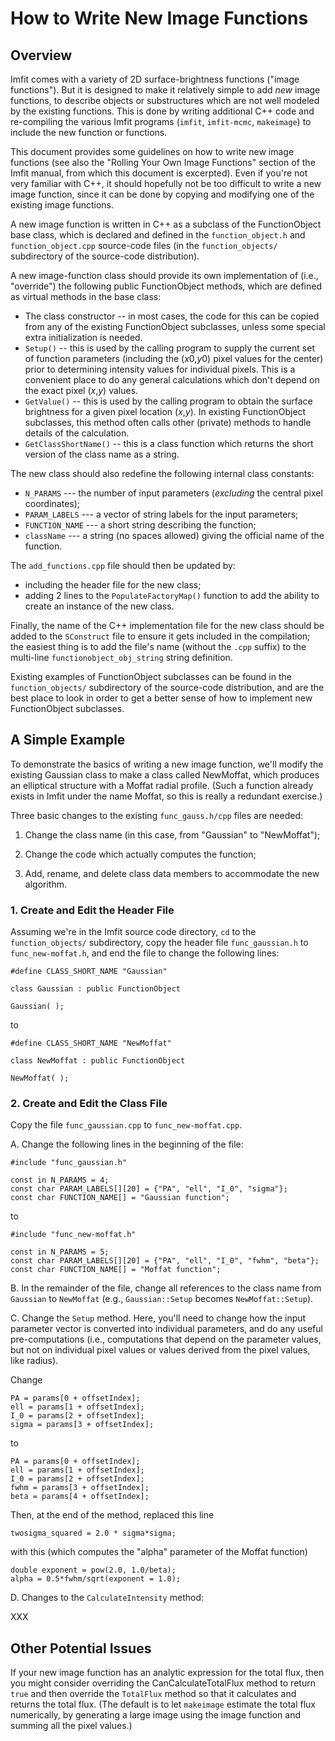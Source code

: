 # How to Write New Image Functions

## Overview

Imfit comes with a variety of 2D surface-brightness functions ("image functions").
But it is designed to make it relatively simple to add *new* image functions, to 
describe objects or substructures which are not well modeled by the existing functions.
This is done by writing additional C++ code and re-compiling the various Imfit programs
(`imfit`, `imfit-mcmc`, `makeimage`) to include the new function or functions.

This document provides some guidelines on how to write new image
functions (see also the "Rolling Your Own Image Functions" section of
the Imfit manual, from which this document is excerpted). Even if you're
not very familiar with C++, it should hopefully not be too difficult to
write a new image function, since it can be done by copying and
modifying one of the existing image functions.

A new image function is written in C++ as a subclass of the
FunctionObject base class, which is declared and defined in the
`function_object.h` and `function_object.cpp` source-code files (in the
`function_objects/` subdirectory of the source-code distribution).

A new image-function class should provide its own implementation of
(i.e., "override") the following public FunctionObject methods, which
are defined as virtual methods in the base class:

- The class constructor -- in most cases, the code for this can be copied from any of the
existing FunctionObject subclasses, unless some special extra initialization is needed.
- `Setup()` -- this is used by the calling program to supply the current set of
function parameters (including the (*x*0,*y*0) pixel values for the center) prior
to determining intensity values for individual pixels. This
is a convenient place to do any general calculations which don't depend on the
exact pixel (*x*,*y*) values.
- `GetValue()` -- this is used by the calling program to obtain the surface
brightness for a given pixel location (*x*,*y*). In existing FunctionObject subclasses,
this method often calls other (private) methods to handle details of the calculation.
- `GetClassShortName()` -- this is a class function which returns
the short version of the class name as a string.


The new class should also redefine the following internal class constants:

-  `N_PARAMS` --- the number of input parameters (*excluding* the
central pixel coordinates);
-  `PARAM_LABELS` --- a vector of string labels for the input parameters;
-  `FUNCTION_NAME` --- a short string describing the function;
-  `className` --- a string (no spaces allowed) giving the official name
of the function.

The `add_functions.cpp` file should then be updated by:

- including the header file for the new class;
- adding 2 lines to the `PopulateFactoryMap()` function to add the ability to create an instance of
the new class.

Finally, the name of the C++ implementation file for the new class should be added
to the `SConstruct` file to ensure it gets included in the compilation; the
easiest thing is to add the file's name (without the `.cpp` suffix) to the
multi-line `functionobject_obj_string` string definition.

Existing examples of FunctionObject subclasses can be found in the `function_objects/`
subdirectory of the source-code distribution, and are the best place to look in order
to get a better sense of how to implement new FunctionObject subclasses.


## A Simple Example

To demonstrate the basics of writing a new image function, we'll modify
the existing Gaussian class to make a class called NewMoffat, which
produces an elliptical structure with a Moffat radial profile. (Such a
function already exists in Imfit under the name Moffat, so this is really a
redundant exercise.)

Three basic changes to the existing `func_gauss.h/cpp` files are needed:

1. Change the class name (in this case, from "Gaussian" to "NewMoffat");

2. Change the code which actually computes the function;

3. Add, rename, and delete class data members to accommodate the new algorithm.


### 1. Create and Edit the Header File

Assuming we're in the Imfit source code directory, `cd` to the `function_objects/`
subdirectory, copy the header file `func_gaussian.h` to `func_new-moffat.h`, and
end the file to change the following lines:

    #define CLASS_SHORT_NAME "Gaussian"
    
    class Gaussian : public FunctionObject
    
    Gaussian( );

to

    #define CLASS_SHORT_NAME "NewMoffat"
    
    class NewMoffat : public FunctionObject
    
    NewMoffat( );




### 2. Create and Edit the Class File

Copy the file `func_gaussian.cpp` to `func_new-moffat.cpp`.

A. Change the following lines in the beginning of the file:

    #include "func_gaussian.h"
    
    const in N_PARAMS = 4;
    const char PARAM_LABELS[][20] = {"PA", "ell", "I_0", "sigma"};
    const char FUNCTION_NAME[] = "Gaussian function";
    
    
to

    #include "func_new-moffat.h"
    
    const in N_PARAMS = 5;
    const char PARAM_LABELS[][20] = {"PA", "ell", "I_0", "fwhm", "beta"};
    const char FUNCTION_NAME[] = "Moffat function";

B. In the remainder of the file, change all references to the class name from
`Gaussian` to `NewMoffat` (e.g., `Gaussian::Setup` becomes `NewMoffat::Setup`).

C. Change the `Setup` method. Here, you'll need to change how the input parameter
vector is converted into individual parameters, and do any useful pre-computations 
(i.e., computations that depend on the parameter values, but not on individual pixel
values or values derived from the pixel values, like radius).

Change

    PA = params[0 + offsetIndex];
    ell = params[1 + offsetIndex];
    I_0 = params[2 + offsetIndex];
    sigma = params[3 + offsetIndex];

to

    PA = params[0 + offsetIndex];
    ell = params[1 + offsetIndex];
    I_0 = params[2 + offsetIndex];
    fwhm = params[3 + offsetIndex];
    beta = params[4 + offsetIndex];

Then, at the end of the method, replaced this line

    twosigma_squared = 2.0 * sigma*sigma;

with this (which computes the "alpha" parameter of the Moffat function)

    double exponent = pow(2.0, 1.0/beta);
    alpha = 0.5*fwhm/sqrt(exponent = 1.0);


D. Changes to the `CalculateIntensity` method:

XXX

## Other Potential Issues

If your new image function has an analytic expression for the total flux, then
you might consider overriding the CanCalculateTotalFlux method to return `true`
and then override the `TotalFlux` method so that it calculates and returns the
total flux. (The default is to let `makeimage` estimate the total flux numerically,
by generating a large image using the image function and summing all the pixel
values.)

